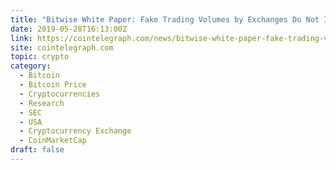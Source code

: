 ```yaml
---
title: "Bitwise White Paper: Fake Trading Volumes by Exchanges Do Not Impact BTC Prices"
date: 2019-05-28T16:13:00Z
link: https://cointelegraph.com/news/bitwise-white-paper-fake-trading-volumes-by-exchanges-do-not-impact-btc-prices?utm_medium=RSS&utm_source=hune
site: cointelegraph.com
topic: crypto
category:
  - Bitcoin
  - Bitcoin Price
  - Cryptocurrencies
  - Research
  - SEC
  - USA
  - Cryptocurrency Exchange
  - CoinMarketCap
draft: false
---
```

